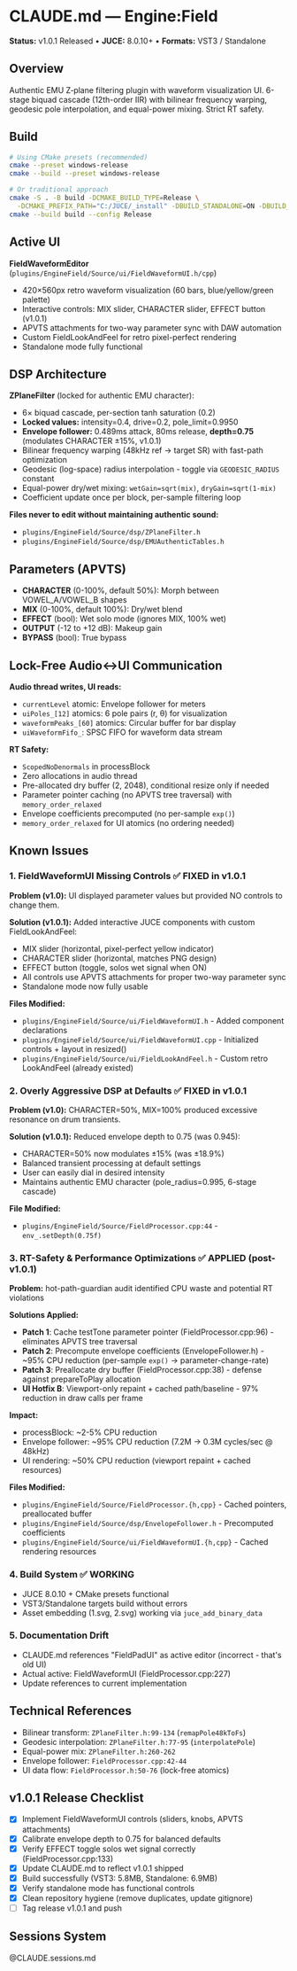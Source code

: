 # CLAUDE.md — Engine:Field

**Status:** v1.0.1 Released • **JUCE:** 8.0.10+ • **Formats:** VST3 / Standalone

## Overview
Authentic EMU Z‑plane filtering plugin with waveform visualization UI. 6-stage biquad cascade (12th-order IIR) with bilinear frequency warping, geodesic pole interpolation, and equal-power mixing. Strict RT safety.

## Build
```bash
# Using CMake presets (recommended)
cmake --preset windows-release
cmake --build --preset windows-release

# Or traditional approach
cmake -S . -B build -DCMAKE_BUILD_TYPE=Release \
  -DCMAKE_PREFIX_PATH="C:/JUCE/_install" -DBUILD_STANDALONE=ON -DBUILD_VST3=ON
cmake --build build --config Release
```

## Active UI
**FieldWaveformEditor** (`plugins/EngineField/Source/ui/FieldWaveformUI.h/cpp`)
- 420×560px retro waveform visualization (60 bars, blue/yellow/green palette)
- Interactive controls: MIX slider, CHARACTER slider, EFFECT button (v1.0.1)
- APVTS attachments for two-way parameter sync with DAW automation
- Custom FieldLookAndFeel for retro pixel-perfect rendering
- Standalone mode fully functional

## DSP Architecture
**ZPlaneFilter** (locked for authentic EMU character):
- 6× biquad cascade, per-section tanh saturation (0.2)
- **Locked values:** intensity=0.4, drive=0.2, pole_limit=0.9950
- **Envelope follower:** 0.489ms attack, 80ms release, **depth=0.75** (modulates CHARACTER ±15%, v1.0.1)
- Bilinear frequency warping (48kHz ref → target SR) with fast-path optimization
- Geodesic (log-space) radius interpolation - toggle via `GEODESIC_RADIUS` constant
- Equal-power dry/wet mixing: `wetGain=sqrt(mix)`, `dryGain=sqrt(1-mix)`
- Coefficient update once per block, per-sample filtering loop

**Files never to edit without maintaining authentic sound:**
- `plugins/EngineField/Source/dsp/ZPlaneFilter.h`
- `plugins/EngineField/Source/dsp/EMUAuthenticTables.h`

## Parameters (APVTS)
- **CHARACTER** (0-100%, default 50%): Morph between VOWEL_A/VOWEL_B shapes
- **MIX** (0-100%, default 100%): Dry/wet blend
- **EFFECT** (bool): Wet solo mode (ignores MIX, 100% wet)
- **OUTPUT** (-12 to +12 dB): Makeup gain
- **BYPASS** (bool): True bypass

## Lock-Free Audio↔UI Communication
**Audio thread writes, UI reads:**
- `currentLevel` atomic: Envelope follower for meters
- `uiPoles_[12]` atomics: 6 pole pairs (r, θ) for visualization
- `waveformPeaks_[60]` atomics: Circular buffer for bar display
- `uiWaveformFifo_`: SPSC FIFO for waveform data stream

**RT Safety:**
- `ScopedNoDenormals` in processBlock
- Zero allocations in audio thread
- Pre-allocated dry buffer (2, 2048), conditional resize only if needed
- Parameter pointer caching (no APVTS tree traversal) with `memory_order_relaxed`
- Envelope coefficients precomputed (no per-sample `exp()`)
- `memory_order_relaxed` for UI atomics (no ordering needed)

## Known Issues

### 1. FieldWaveformUI Missing Controls ✅ FIXED in v1.0.1
**Problem (v1.0):** UI displayed parameter values but provided NO controls to change them.

**Solution (v1.0.1):** Added interactive JUCE components with custom FieldLookAndFeel:
- MIX slider (horizontal, pixel-perfect yellow indicator)
- CHARACTER slider (horizontal, matches PNG design)
- EFFECT button (toggle, solos wet signal when ON)
- All controls use APVTS attachments for proper two-way parameter sync
- Standalone mode now fully usable

**Files Modified:**
- `plugins/EngineField/Source/ui/FieldWaveformUI.h` - Added component declarations
- `plugins/EngineField/Source/ui/FieldWaveformUI.cpp` - Initialized controls + layout in resized()
- `plugins/EngineField/Source/ui/FieldLookAndFeel.h` - Custom retro LookAndFeel (already existed)

### 2. Overly Aggressive DSP at Defaults ✅ FIXED in v1.0.1
**Problem (v1.0):** CHARACTER=50%, MIX=100% produced excessive resonance on drum transients.

**Solution (v1.0.1):** Reduced envelope depth to 0.75 (was 0.945):
- CHARACTER=50% now modulates ±15% (was ±18.9%)
- Balanced transient processing at default settings
- User can easily dial in desired intensity
- Maintains authentic EMU character (pole_radius=0.995, 6-stage cascade)

**File Modified:**
- `plugins/EngineField/Source/FieldProcessor.cpp:44` - `env_.setDepth(0.75f)`

### 3. RT-Safety & Performance Optimizations ✅ APPLIED (post-v1.0.1)
**Problem:** hot-path-guardian audit identified CPU waste and potential RT violations

**Solutions Applied:**
- **Patch 1**: Cache testTone parameter pointer (FieldProcessor.cpp:96) - eliminates APVTS tree traversal
- **Patch 2**: Precompute envelope coefficients (EnvelopeFollower.h) - ~95% CPU reduction (per-sample `exp()` → parameter-change-rate)
- **Patch 3**: Preallocate dry buffer (FieldProcessor.cpp:38) - defense against prepareToPlay allocation
- **UI Hotfix B**: Viewport-only repaint + cached path/baseline - 97% reduction in draw calls per frame

**Impact:**
- processBlock: ~2-5% CPU reduction
- Envelope follower: ~95% CPU reduction (7.2M → 0.3M cycles/sec @ 48kHz)
- UI rendering: ~50% CPU reduction (viewport repaint + cached resources)

**Files Modified:**
- `plugins/EngineField/Source/FieldProcessor.{h,cpp}` - Cached pointers, preallocated buffer
- `plugins/EngineField/Source/dsp/EnvelopeFollower.h` - Precomputed coefficients
- `plugins/EngineField/Source/ui/FieldWaveformUI.{h,cpp}` - Cached rendering resources

### 4. Build System ✅ WORKING
- JUCE 8.0.10 + CMake presets functional
- VST3/Standalone targets build without errors
- Asset embedding (1.svg, 2.svg) working via `juce_add_binary_data`

### 5. Documentation Drift
- CLAUDE.md references "FieldPadUI" as active editor (incorrect - that's old UI)
- Actual active: FieldWaveformUI (FieldProcessor.cpp:227)
- Update references to current implementation

## Technical References
- Bilinear transform: `ZPlaneFilter.h:99-134` (`remapPole48kToFs`)
- Geodesic interpolation: `ZPlaneFilter.h:77-95` (`interpolatePole`)
- Equal-power mix: `ZPlaneFilter.h:260-262`
- Envelope follower: `FieldProcessor.cpp:42-44`
- UI data flow: `FieldProcessor.h:50-76` (lock-free atomics)

## v1.0.1 Release Checklist
- [x] Implement FieldWaveformUI controls (sliders, knobs, APVTS attachments)
- [x] Calibrate envelope depth to 0.75 for balanced defaults
- [x] Verify EFFECT toggle solos wet signal correctly (FieldProcessor.cpp:133)
- [x] Update CLAUDE.md to reflect v1.0.1 shipped
- [x] Build successfully (VST3: 5.8MB, Standalone: 6.9MB)
- [x] Verify standalone mode has functional controls
- [x] Clean repository hygiene (remove duplicates, update gitignore)
- [ ] Tag release v1.0.1 and push

## Sessions System
@CLAUDE.sessions.md